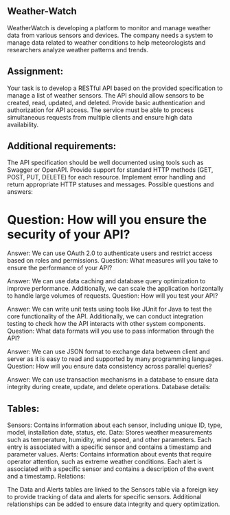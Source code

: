 ## Weather-Watch
WeatherWatch is developing a platform to monitor and manage weather data from various sensors and devices. The company needs a system to manage data related to weather conditions to help meteorologists and researchers analyze weather patterns and trends.
## Assignment:

Your task is to develop a RESTful API based on the provided specification to manage a list of weather sensors. The API should allow sensors to be created, read, updated, and deleted. Provide basic authentication and authorization for API access. The service must be able to process simultaneous requests from multiple clients and ensure high data availability.

## Additional requirements:

The API specification should be well documented using tools such as Swagger or OpenAPI.
Provide support for standard HTTP methods (GET, POST, PUT, DELETE) for each resource.
Implement error handling and return appropriate HTTP statuses and messages.
Possible questions and answers:

# Question: How will you ensure the security of your API?

Answer: We can use OAuth 2.0 to authenticate users and restrict access based on roles and permissions.
Question: What measures will you take to ensure the performance of your API?

Answer: We can use data caching and database query optimization to improve performance. Additionally, we can scale the application horizontally to handle large volumes of requests.
Question: How will you test your API?

Answer: We can write unit tests using tools like JUnit for Java to test the core functionality of the API. Additionally, we can conduct integration testing to check how the API interacts with other system components.
Question: What data formats will you use to pass information through the API?

Answer: We can use JSON format to exchange data between client and server as it is easy to read and supported by many programming languages.
Question: How will you ensure data consistency across parallel queries?

Answer: We can use transaction mechanisms in a database to ensure data integrity during create, update, and delete operations.
Database details:

## Tables:

Sensors: Contains information about each sensor, including unique ID, type, model, installation date, status, etc.
Data: Stores weather measurements such as temperature, humidity, wind speed, and other parameters. Each entry is associated with a specific sensor and contains a timestamp and parameter values.
Alerts: Contains information about events that require operator attention, such as extreme weather conditions. Each alert is associated with a specific sensor and contains a description of the event and a timestamp.
Relations:

The Data and Alerts tables are linked to the Sensors table via a foreign key to provide tracking of data and alerts for specific sensors.
Additional relationships can be added to ensure data integrity and query optimization.
